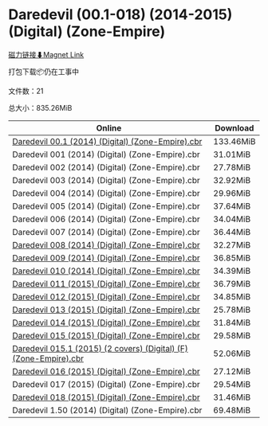 # Daredevil (00.1-018) (2014-2015) (Digital) (Zone-Empire)

[磁力链接⬇Magnet Link](magnet:?xt=urn:btih:261db256904254d6794fc49d8c156b3c4b31ccc8&dn=Daredevil%20%2800.1-018%29%20%282014-2015%29%20%28Digital%29%20%28Zone-Empire%29)

打包下载📦仍在工事中

文件数：21

总大小：835.26MiB

Online | Download
--- | ---
[Daredevil 00.1 (2014) (Digital) (Zone-Empire).cbr](https://github.com/alicewish/markdown/blob/master/comic/Daredevil-00-1-2014-Digital-Zone-Empire-cbr.md) | 133.46MiB
Daredevil 001 (2014) (Digital) (Zone-Empire).cbr | 31.01MiB
Daredevil 002 (2014) (Digital) (Zone-Empire).cbr | 27.78MiB
Daredevil 003 (2014) (Digital) (Zone-Empire).cbr | 32.92MiB
Daredevil 004 (2014) (Digital) (Zone-Empire).cbr | 29.96MiB
Daredevil 005 (2014) (Digital) (Zone-Empire).cbr | 37.64MiB
Daredevil 006 (2014) (Digital) (Zone-Empire).cbr | 34.04MiB
Daredevil 007 (2014) (Digital) (Zone-Empire).cbr | 36.44MiB
[Daredevil 008 (2014) (Digital) (Zone-Empire).cbr](https://github.com/alicewish/markdown/blob/master/comic/Daredevil-008-2014-Digital-Zone-Empire-cbr.md) | 32.27MiB
[Daredevil 009 (2014) (Digital) (Zone-Empire).cbr](https://github.com/alicewish/markdown/blob/master/comic/Daredevil-009-2014-Digital-Zone-Empire-cbr.md) | 36.85MiB
[Daredevil 010 (2014) (Digital) (Zone-Empire).cbr](https://github.com/alicewish/markdown/blob/master/comic/Daredevil-010-2014-Digital-Zone-Empire-cbr.md) | 34.39MiB
[Daredevil 011 (2015) (Digital) (Zone-Empire).cbr](https://github.com/alicewish/markdown/blob/master/comic/Daredevil-011-2015-Digital-Zone-Empire-cbr.md) | 36.79MiB
[Daredevil 012 (2015) (Digital) (Zone-Empire).cbr](https://github.com/alicewish/markdown/blob/master/comic/Daredevil-012-2015-Digital-Zone-Empire-cbr.md) | 34.85MiB
[Daredevil 013 (2015) (Digital) (Zone-Empire).cbr](https://github.com/alicewish/markdown/blob/master/comic/Daredevil-013-2015-Digital-Zone-Empire-cbr.md) | 25.78MiB
[Daredevil 014 (2015) (Digital) (Zone-Empire).cbr](https://github.com/alicewish/markdown/blob/master/comic/Daredevil-014-2015-Digital-Zone-Empire-cbr.md) | 31.84MiB
[Daredevil 015 (2015) (Digital) (Zone-Empire).cbr](https://github.com/alicewish/markdown/blob/master/comic/Daredevil-015-2015-Digital-Zone-Empire-cbr.md) | 29.58MiB
[Daredevil 015.1 (2015) (2 covers) (Digital) (F) (Zone-Empire).cbr](https://github.com/alicewish/markdown/blob/master/comic/Daredevil-015-1-2015-2-covers-Digital-F-Zone-Empire-cbr.md) | 52.06MiB
[Daredevil 016 (2015) (Digital) (Zone-Empire).cbr](https://github.com/alicewish/markdown/blob/master/comic/Daredevil-016-2015-Digital-Zone-Empire-cbr.md) | 27.12MiB
Daredevil 017 (2015) (Digital) (Zone-Empire).cbr | 29.54MiB
[Daredevil 018 (2015) (Digital) (Zone-Empire).cbr](https://github.com/alicewish/markdown/blob/master/comic/Daredevil-018-2015-Digital-Zone-Empire-cbr.md) | 31.46MiB
Daredevil 1.50 (2014) (Digital) (Zone-Empire).cbr | 69.48MiB